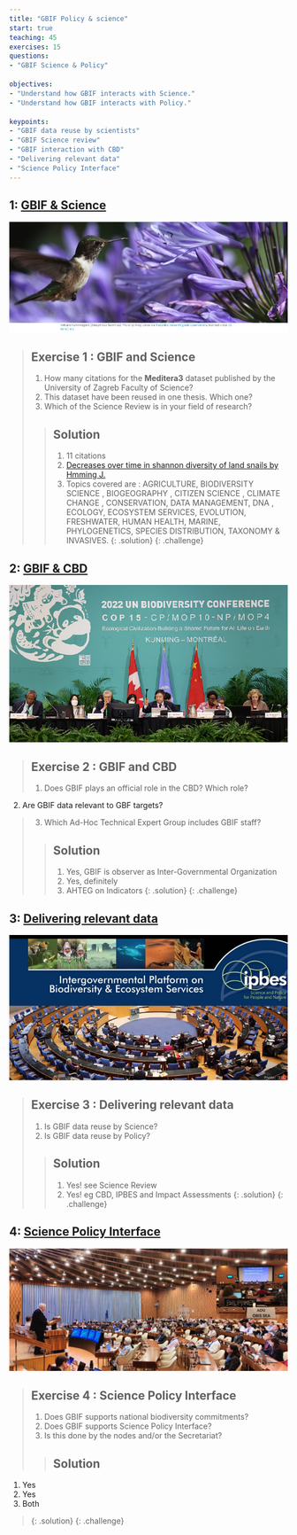 ```yaml
---
title: "GBIF Policy & science"
start: true
teaching: 45
exercises: 15
questions:
- "GBIF Science & Policy"

objectives:
- "Understand how GBIF interacts with Science."
- "Understand how GBIF interacts with Policy."

keypoints:
- "GBIF data reuse by scientists"
- "GBIF Science review"
- "GBIF interaction with CBD"
- "Delivering relevant data"
- "Science Policy Interface"
---
```



## 1: [GBIF & Science](https://docs.google.com/presentation/d/1JpGe0ZPnt8i2Mdw7un1MgdO8_JhSl6WOQwAClvK5KYE/edit?usp=sharing)

![GBIF Science](../assets/img/gbif_science.PNG)

> ## Exercise 1 : GBIF and Science
> 
> 1. How many citations for the **Meditera3** dataset published by the University of Zagreb Faculty of Science?
> 2. This dataset have been reused in one thesis. Which one?
> 3. Which of the Science Review is in your field of research?
>
> > ## Solution
> > 1. 11 citations
> > 2. [Decreases over time in shannon diversity of land snails by Hmming J.](https://hdl.handle.net/2077/74972)
> > 3. Topics covered are : AGRICULTURE, BIODIVERSITY SCIENCE , BIOGEOGRAPHY , CITIZEN SCIENCE , CLIMATE CHANGE , CONSERVATION, DATA MANAGEMENT, DNA , ECOLOGY, ECOSYSTEM SERVICES,  EVOLUTION, FRESHWATER, HUMAN HEALTH, MARINE, PHYLOGENETICS, SPECIES DISTRIBUTION, TAXONOMY & INVASIVES.
> {: .solution}
{: .challenge}


## 2: [GBIF & CBD](https://docs.google.com/presentation/d/1aoCRFsrTxIEztXYll_jqpyHY_wcysyTKAwDaa4XcrCI/edit?usp=sharing)

![GBIF & CBD](../assets/img/CBD-COP15.png)

> ## Exercise 2 : GBIF and CBD
> 
> 1. Does GBIF plays an official role in the CBD? Which role?
  2. Are GBIF data relevant to GBF targets?
> 3. Which Ad-Hoc Technical Expert Group includes GBIF staff?
>
> > ## Solution
> > 1. Yes, GBIF is observer as Inter-Governmental Organization
> > 2. Yes, definitely
> > 3. AHTEG on Indicators
> {: .solution}
{: .challenge}


## 3: [Delivering relevant data](https://drive.google.com/file/d/1xPKQyHeYZdT3OWM9V6KIRxuJgr_H_qSY/view?usp=sharing)

![GBIF & IPBES](../assets/img/gbif_ipbes.jpg)

> ## Exercise 3 : Delivering relevant data
> 
> 1. Is GBIF data reuse by Science?
> 2. Is GBIF data reuse by Policy?
>
> > ## Solution
> > 1. Yes! see Science Review
> > 2. Yes! eg CBD, IPBES and Impact Assessments
> {: .solution}
{: .challenge}

## 4: [Science Policy Interface](https://docs.google.com/presentation/d/1LJPFOVeUz8H1EEZaYfE4sqwpIDHQIx7V_-HYH6hubLk/edit?usp=sharing)

![Supporting SPI](../assets/img/ACBmeetings.png)

> ## Exercise 4 : Science Policy Interface
> 
> 1. Does GBIF supports national biodiversity commitments?
> 2. Does GBIF supports Science Policy Interface?
> 3. Is this done by the nodes and/or the Secretariat?
>
> > ## Solution
1. Yes
2. Yes
3. Both
> {: .solution}
{: .challenge}
  
